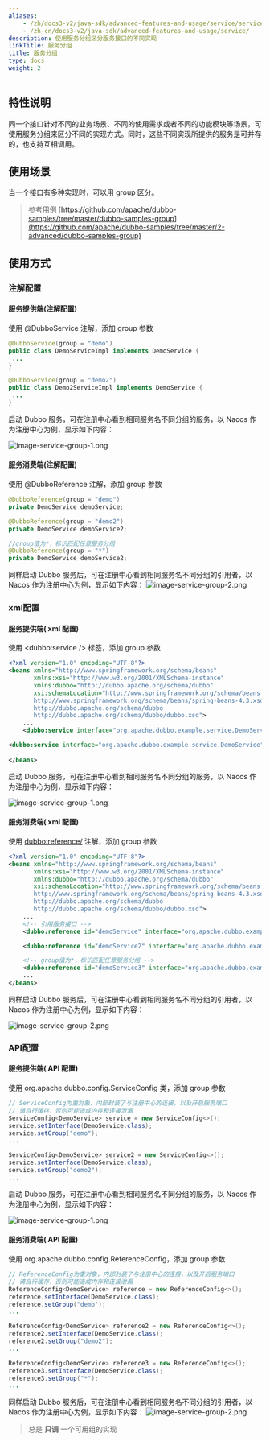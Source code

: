 ```yaml
---
aliases:
    - /zh/docs3-v2/java-sdk/advanced-features-and-usage/service/service-group/
    - /zh-cn/docs3-v2/java-sdk/advanced-features-and-usage/service/
description: 使用服务分组区分服务接口的不同实现
linkTitle: 服务分组
title: 服务分组
type: docs
weight: 2
---
```






## 特性说明
同一个接口针对不同的业务场景、不同的使用需求或者不同的功能模块等场景，可使用服务分组来区分不同的实现方式。同时，这些不同实现所提供的服务是可并存的，也支持互相调用。

## 使用场景
当一个接口有多种实现时，可以用 group 区分。

> 参考用例
[https://github.com/apache/dubbo-samples/tree/master/dubbo-samples-group](https://github.com/apache/dubbo-samples/tree/master/2-advanced/dubbo-samples-group)

## 使用方式

### 注解配置

#### 服务提供端(注解配置)

使用 @DubboService 注解，添加 group 参数

```java
@DubboService(group = "demo")
public class DemoServiceImpl implements DemoService {
 ...
}

@DubboService(group = "demo2")
public class Demo2ServiceImpl implements DemoService {
 ...
}
```

启动 Dubbo 服务，可在注册中心看到相同服务名不同分组的服务，以 Nacos 作为注册中心为例，显示如下内容：

![image-service-group-1.png](/imgs/blog/service-group-1.png)

#### 服务消费端(注解配置)

使用 @DubboReference 注解，添加 group 参数

```java
@DubboReference(group = "demo")
private DemoService demoService;

@DubboReference(group = "demo2")
private DemoService demoService2;

//group值为*，标识匹配任意服务分组
@DubboReference(group = "*")
private DemoService demoService2;
```

同样启动 Dubbo 服务后，可在注册中心看到相同服务名不同分组的引用者，以 Nacos 作为注册中心为例，显示如下内容：
![image-service-group-2.png](/imgs/blog/service-group-2.png)

### xml配置

#### 服务提供端( xml 配置)

使用 <dubbo:service /> 标签，添加 group 参数

```xml
<?xml version="1.0" encoding="UTF-8"?>
<beans xmlns="http://www.springframework.org/schema/beans"
       xmlns:xsi="http://www.w3.org/2001/XMLSchema-instance"
       xmlns:dubbo="http://dubbo.apache.org/schema/dubbo"
       xsi:schemaLocation="http://www.springframework.org/schema/beans        
       http://www.springframework.org/schema/beans/spring-beans-4.3.xsd        
       http://dubbo.apache.org/schema/dubbo        
       http://dubbo.apache.org/schema/dubbo/dubbo.xsd">
	...
    <dubbo:service interface="org.apache.dubbo.example.service.DemoService" group="demo"/>

<dubbo:service interface="org.apache.dubbo.example.service.DemoService" group="demo2"/>
...
</beans>
```

启动 Dubbo 服务，可在注册中心看到相同服务名不同分组的服务，以 Nacos 作为注册中心为例，显示如下内容：

![image-service-group-1.png](/imgs/blog/service-group-1.png)

#### 服务消费端( xml 配置)

使用 <dubbo:reference/> 注解，添加 group 参数

```xml
<?xml version="1.0" encoding="UTF-8"?>
<beans xmlns="http://www.springframework.org/schema/beans"
       xmlns:xsi="http://www.w3.org/2001/XMLSchema-instance"
       xmlns:dubbo="http://dubbo.apache.org/schema/dubbo"
       xsi:schemaLocation="http://www.springframework.org/schema/beans        
       http://www.springframework.org/schema/beans/spring-beans-4.3.xsd        
       http://dubbo.apache.org/schema/dubbo        
       http://dubbo.apache.org/schema/dubbo/dubbo.xsd">
    ...
    <!-- 引用服务接口 -->
    <dubbo:reference id="demoService" interface="org.apache.dubbo.example.service.DemoService" group="demo"/>

    <dubbo:reference id="demoService2" interface="org.apache.dubbo.example.service.DemoService" group="demo2"/>

    <!-- group值为*，标识匹配任意服务分组 -->
    <dubbo:reference id="demoService3" interface="org.apache.dubbo.example.service.DemoService" group="*"/>
    ...
</beans>
```

同样启动 Dubbo 服务后，可在注册中心看到相同服务名不同分组的引用者，以 Nacos 作为注册中心为例，显示如下内容：

![image-service-group-2.png](/imgs/blog/service-group-2.png)

### API配置

#### 服务提供端( API 配置)

使用 org.apache.dubbo.config.ServiceConfig 类，添加 group 参数

```java
// ServiceConfig为重对象，内部封装了与注册中心的连接，以及开启服务端口
// 请自行缓存，否则可能造成内存和连接泄漏
ServiceConfig<DemoService> service = new ServiceConfig<>();
service.setInterface(DemoService.class);
service.setGroup("demo");
...

ServiceConfig<DemoService> service2 = new ServiceConfig<>();
service.setInterface(DemoService.class);
service.setGroup("demo2");
...
```

启动 Dubbo 服务，可在注册中心看到相同服务名不同分组的服务，以 Nacos 作为注册中心为例，显示如下内容：

![image-service-group-1.png](/imgs/blog/service-group-1.png)

#### 服务消费端( API 配置)

使用 org.apache.dubbo.config.ReferenceConfig，添加 group 参数

```java
// ReferenceConfig为重对象，内部封装了与注册中心的连接，以及开启服务端口
// 请自行缓存，否则可能造成内存和连接泄漏
ReferenceConfig<DemoService> reference = new ReferenceConfig<>();
reference.setInterface(DemoService.class);
reference.setGroup("demo");
...

ReferenceConfig<DemoService> reference2 = new ReferenceConfig<>();
reference2.setInterface(DemoService.class);
reference2.setGroup("demo2");
...

ReferenceConfig<DemoService> reference3 = new ReferenceConfig<>();
reference3.setInterface(DemoService.class);
reference3.setGroup("*");
...

```
同样启动 Dubbo 服务后，可在注册中心看到相同服务名不同分组的引用者，以 Nacos 作为注册中心为例，显示如下内容：
![image-service-group-2.png](/imgs/blog/service-group-2.png)


> 总是 **只调** 一个可用组的实现